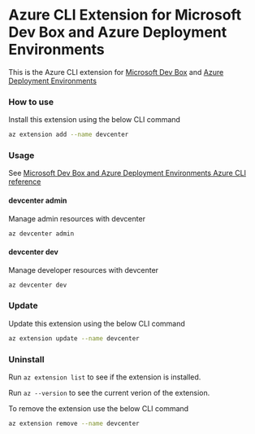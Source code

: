 # Azure CLI Extension for Microsoft Dev Box and Azure Deployment Environments #
This is the Azure CLI extension for [Microsoft Dev Box](https://learn.microsoft.com/azure/dev-box/) and [Azure Deployment Environments](https://learn.microsoft.com/azure/deployment-environments/)

### How to use ###
Install this extension using the below CLI command
``` sh
az extension add --name devcenter
```

### Usage ###
See [Microsoft Dev Box and Azure Deployment Environments Azure CLI reference](https://learn.microsoft.com/cli/azure/devcenter?view=azure-cli-latest)
 
#### devcenter admin ####
Manage admin resources with devcenter
``` sh
az devcenter admin
```
#### devcenter dev ####
Manage developer resources with devcenter
``` sh
az devcenter dev
```

### Update ###
Update this extension using the below CLI command
``` sh
az extension update --name devcenter
```
### Uninstall ###
Run `az extension list` to see if the extension is installed.

Run `az --version` to see the current verion of the extension. 

To remove the extension use the below CLI command
``` sh
az extension remove --name devcenter
```